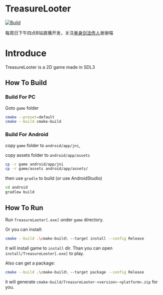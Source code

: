 # TreasureLooter
[![Build](https://github.com/VisualGMQ/TreasureLooter/actions/workflows/build.yaml/badge.svg?branch=main)](https://github.com/VisualGMQ/TreasureLooter/actions/workflows/build.yaml)

每周日下午四点B站直播开发，关注[单身剑法传人](https://space.bilibili.com/256768793?spm_id_from=333.1007.0.0)谢谢喵

# Introduce

TreasureLooter is a 2D game made in SDL3

## How To Build

### Build For PC

Goto `game` folder

```bash
cmake --preset=default
cmake --build cmake-build
```

### Build For Android

copy `game` folder to `android/app/jni`,

copy assets folder to `android/app/assets`

```bash
cp -r game android/app/jni
cp -r game/assets android/app/assets/
```

then use `gradle` to build (or use AndroidStudio)

```bash
cd android
gradlew build
```

## How To Run

Run `TreasureLooter[.exe]` under `game` directory.

Or you can install:

```bash
cmake --build .\cmake-build\ --target install --config Release
```

it will install game to `install` dir. Than you can open `install/TreasureLooter[.exe]` to play.

Also can get a package:

```bash
cmake --build .\cmake-build\ --target package --config Release
```

it will generate `cmake-build/TreasureLooter-<version>-<platform>.zip` for you.